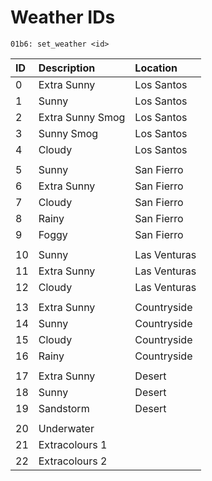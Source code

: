 # Weather IDs

```text
01b6: set_weather <id>
```

| ID | Description | Location |
| :--- | :--- | :--- |
| 0 | Extra Sunny | Los Santos |
| 1 | Sunny | Los Santos |
| 2 | Extra Sunny Smog | Los Santos |
| 3 | Sunny Smog | Los Santos |
| 4 | Cloudy | Los Santos |
|  |  |  |
| 5 | Sunny | San Fierro |
| 6 | Extra Sunny | San Fierro |
| 7 | Cloudy | San Fierro |
| 8 | Rainy | San Fierro |
| 9 | Foggy | San Fierro |
|  |  |  |
| 10 | Sunny | Las Venturas |
| 11 | Extra Sunny | Las Venturas |
| 12 | Cloudy | Las Venturas |
|  |  |  |
| 13 | Extra Sunny | Countryside |
| 14 | Sunny | Countryside |
| 15 | Cloudy | Countryside |
| 16 | Rainy | Countryside |
|  |  |  |
| 17 | Extra Sunny | Desert |
| 18 | Sunny | Desert |
| 19 | Sandstorm | Desert |
|  |  |  |
| 20 | Underwater |  |
| 21 | Extracolours 1 |  |
| 22 | Extracolours 2 |  |

